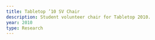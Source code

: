 ```yaml
---
title: Tabletop ’10 SV Chair
description: Student volunteer chair for Tabletop 2010.
year: 2010
type: Research
---
```

